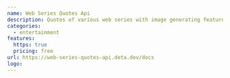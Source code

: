 ```yaml
---
name: Web Series Quotes Api
description: Quotes of various web series with image generating feature
categories:
  - entertainment
features:
  https: true
  pricing: free
url: https://web-series-quotes-api.deta.dev/docs
logo:
---
```

